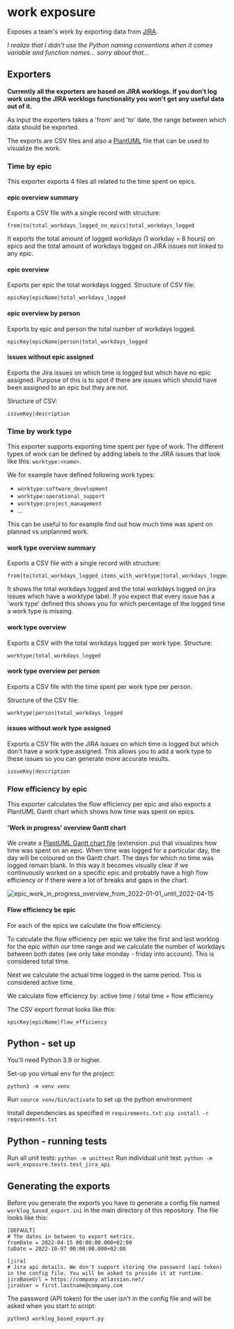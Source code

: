 # work exposure

Exposes a team's work by exporting data from [JIRA](https://www.atlassian.com/software/jira).

*I realize that I didn't use the Python naming conventions when it comes variable and function names... sorry about that...*

## Exporters

**Currently all the exporters are based on JIRA worklogs. If you don't log work using the JIRA worklogs functionality you won't get any useful data out of it.**

As input the exporters takes a 'from' and 'to' date, the range between which data should be exported. 

The exports are CSV files and also a [PlantUML](https://plantuml.com) file that can be used to visualize the work.

### Time by epic

This exporter exports 4 files all related to the time spent on epics.

#### epic overview summary

Exports a CSV file with a single record with structure:

```
from|to|total_workdays_logged_on_epics|total_workdays_logged
```

It exports the total amount of logged workdays (1 workday = 8 hours) on epics and the total amount of workdays logged on JIRA issues not linked to any epic.

#### epic overview

Exports per epic the total workdays logged. Structure of CSV file:

```
epicKey|epicName|total_workdays_logged
```

#### epic overview by person

Exports by epic and person the total number of workdays logged.

```
epicKey|epicName|person|total_workdays_logged
```

#### issues without epic assigned

Exports the Jira issues on which time is logged but which have no epic assigned. Purpose of this is to spot if there are issues which should have been assigned to an epic but they are not.

Structure of CSV:

```
issueKey|description
```

### Time by work type

This exporter supports exporting time spent per type of work. The different types of work can be defined by adding labels to the JIRA issues that look like this: `worktype:<name>`.

We for example have defined following work types:

   * `worktype:software_development`
   * `worktype:operational_support`
   * `worktype:project_management`
   * ...

This can be useful to for example find out how much time was spent on planned vs unplanned work.

#### work type overview summary

Exports a CSV file with a single record with structure:

```
from|to|total_workdays_logged_items_with_worktype|total_workdays_logged
```

It shows the total workdays logged and the total workdays logged on jira issues which have a worktype label.
If you expect that every issue has a 'work type' defined this shows you for which percentage of the logged time a work type is missing.

#### work type overview

Exports a CSV with the total workdays logged per work type. Structure:

```
worktype|total_workdays_logged
```

#### work type overview per person

Exports a CSV file with the time spent per work type per person.

Structure of the CSV file:

```
worktype|person|total_workdays_logged
```

#### issues without work type assigned

Exports a CSV file with the JIRA issues on which time is logged but which don't have a work type assigned.
This allows you to add a work type to these issues so you can generate more accurate results.


```
issueKey|description
```

### Flow efficiency by epic

This exporter calculates the flow efficiency per epic and also exports a PlantUML Gantt chart which shows how time was spent on epics.


#### 'Work in progress' overview Gantt chart

We create a [PlantUML Gantt chart file](https://plantuml.com/gantt-diagram) (extension .pu) that visualizes how time was spent on an epic.
When time was logged for a particular day, the day will be coloured on the Gantt chart. The days for which no time was logged remain blank.
In this way it becomes visually clear if we continuously worked on a specific epic and probably have a high flow efficiency or if there were a lot of breaks and gaps in the chart.

![epic_work_in_progress_overview_from_2022-01-01_until_2022-04-15](https://user-images.githubusercontent.com/2221492/191255729-59564eac-950d-47a5-b89a-a7223739ee6f.png)

#### Flow efficiency be epic

For each of the epics we calculate the flow efficiency.

To calculate the flow efficiency per epic we take the first and last worklog for the epic within our time range and we calculate the number of workdays between both dates (we only take monday - friday into account). 
This is considered total time. 

Next we calculate the actual time logged in the same period. This is considered active time.

We calculate flow efficiency by: active time / total time = flow efficiency

The CSV export format looks like this:


```
epicKey|epicName|flow_efficiency
```


## Python - set up

You'll need Python 3.9 or higher.

Set-up you virtual env for the project:

```
python3 -m venv venv
```

Run `source venv/bin/activate` to set up the python environment

Install dependencies as specified in `requirements.txt`: `pip install -r requirements.txt`

## Python - running tests

Run all unit tests: `python -m unittest`
Run individual unit test: `python -m work_exposure.tests.test_jira_api`


## Generating the exports

Before you generate the exports you have to generate a config file named `worklog_based_export.ini` in the main directory of this repository.
The file looks like this:

```
[DEFAULT]
# The dates in between to export metrics.
fromDate = 2022-04-15 00:00:00.000+02:00
toDate = 2022-10-07 00:00:00.000+02:00

[jira]
# Jira api details. We don't support storing the password (api token) in the config file. You will be asked to provide it at runtime.
jiraBaseUrl = https://company.atlassian.net/
jiraUser = first.lastname@company.com
```

The password (API token) for the user isn't in the config file and will be asked when you start to script:

```
python3 worklog_based_export.py
```



